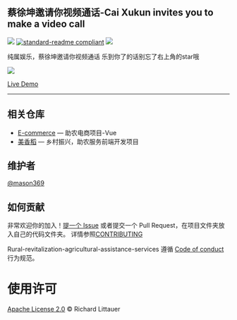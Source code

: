 ## 蔡徐坤邀请你视频通话-Cai Xukun invites you to make a video call

![](https://img.shields.io/badge/%E7%8A%B6%E6%80%81-%E9%A1%B9%E7%9B%AE%E5%BC%80%E5%8F%91%E4%B8%AD-green)
[![standard-readme compliant](https://img.shields.io/badge/readme%20style-standard-brightgreen.svg?style=flat-square)](https://github.com/RichardLitt/standard-readme)
[![](https://img.shields.io/crates/l/s)](https://img.shields.io/crates/l/s)

纯属娱乐，蔡徐坤邀请你视频通话
乐到你了的话别忘了右上角的star哦  

<img src="https://mason369.github.io/Cai-Xukun-invites-you-to-make-a-video-call/img/wKgBOV4VsWyAB9cMAAtAhfXnV4g3012.gif">

[Live Demo](https://mason369.github.io/Cai-Xukun-invites-you-to-make-a-video-call/index.html)

---
## 相关仓库

- [E-commerce](https://github.com/Galaxy-Wish-Star/E-commerce) — 助农电商项目-Vue
- [美香稻](https://github.com/Galaxy-Wish-Star/Rural-revitalization-agricultural-assistance-services) — 乡村振兴，助农服务前端开发项目

## 维护者

[@mason369](https://github.com/mason369)

## 如何贡献

非常欢迎你的加入！[提一个 Issue](https://github.com/mason369/Cai-Xukun-invites-you-to-make-a-video-call/issues) 或者提交一个 Pull Request，在项目文件夹放入自己的代码文件夹。
详情参照[CONTRIBUTING](CONTRIBUTING.md)

Rural-revitalization-agricultural-assistance-services 遵循 [Code of conduct](./CODE_OF_CONDUCT.md) 行为规范。


# 使用许可

[Apache License 2.0](LICENSE) © Richard Littauer
